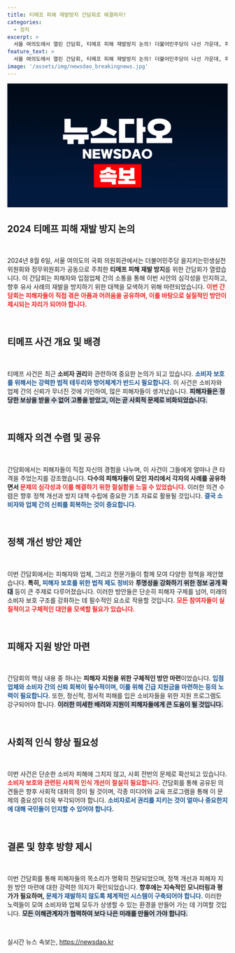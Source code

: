 ```yaml
---
title: 티메프 피해 재발방지 간담회로 해결하자!
categories:
  - 정치
excerpt: >
  서울 여의도에서 열린 간담회, 티메프 피해 재발방지 논의! 더불어민주당이 나선 가운데, 피해자와 입점업체의 목소리가 어떻게 전해질지 주목됩니다. 클릭해서 더 알아보세요!
feature_text: >
  서울 여의도에서 열린 간담회, 티메프 피해 재발방지 논의! 더불어민주당이 나선 가운데, 피해자와 입점업체의 목소리가 어떻게 전해질지 주목됩니다. 클릭해서 더 알아보세요!
image: '/assets/img/newsdao_breakingnews.jpg'
---
```


<p><img src="/assets/img/newsdao_breakingnews.jpg" alt="bookingtag 속보" /></p>

<h2 data-ke-size="size26">2024 티메프 피해 재발 방지 논의</h2>

<p data-ke-size="size16">&nbsp;</p>

<p data-ke-size="size16">2024년 8월 6일, 서울 여의도의 국회 의원회관에서는 더불어민주당 을지키는민생실천위원회와 정무위원회가 공동으로 주최한 <b>티메프 피해 재발 방지</b>를 위한 간담회가 열렸습니다. 이 간담회는 피해자와 입점업체 간의 소통을 통해 이번 사안의 심각성을 인지하고, 향후 유사 사례의 재발을 방지하기 위한 대책을 모색하기 위해 마련되었습니다. <b><span style="color: #ee2323;">이번 간담회는 피해자들이 직접 겪은 아픔과 어려움을 공유하며, 이를 바탕으로 실질적인 방안이 제시되는 자리가 되어야 합니다.</span></b></p>

<p data-ke-size="size16">&nbsp;</p>

<h2 data-ke-size="size26">티메프 사건 개요 및 배경</h2>

<p data-ke-size="size16">&nbsp;</p>

<p data-ke-size="size16">티메프 사건은 최근 <b>소비자 권리</b>와 관련하여 중요한 논의가 되고 있습니다. <b><span style="color: #1a5490;">소비자 보호를 위해서는 강력한 법적 테두리와 방어체계가 반드시 필요합니다.</span></b> 이 사건은 소비자와 업체 간의 신뢰가 무너진 것에 기인하여, 많은 피해자들이 생겨났습니다. <b><span style="background-color: #21538527;">피해자들은 정당한 보상을 받을 수 없어 고통을 받았고, 이는 곧 사회적 문제로 비화되었습니다.</span></b></p>

<p data-ke-size="size16">&nbsp;</p>

<h2 data-ke-size="size26">피해자 의견 수렴 및 공유</h2>

<p data-ke-size="size16">&nbsp;</p>

<p data-ke-size="size16">간담회에서는 피해자들이 직접 자신의 경험을 나누며, 이 사건이 그들에게 얼마나 큰 타격을 주었는지를 강조했습니다. <b>다수의 피해자들이 모인 자리에서 각자의 사례를 공유하면서 <span style="color: #ee2323;">문제의 심각성과 이를 해결하기 위한 절실함을 느낄 수 있었습니다.</span></b> 이러한 의견 수렴은 향후 정책 개선과 방지 대책 수립에 중요한 기초 자료로 활용될 것입니다. <b><span style="color: #1a5490;">결국 소비자와 업체 간의 신뢰를 회복하는 것이 중요합니다.</span></b></p>

<p data-ke-size="size16">&nbsp;</p>

<h2 data-ke-size="size26">정책 개선 방안 제안</h2>

<p data-ke-size="size16">&nbsp;</p>

<p data-ke-size="size16">이번 간담회에서는 피해자와 업체, 그리고 전문가들이 함께 모여 다양한 정책을 제안했습니다. <b>특히, <span style="color: #1a5490;">피해자 보호를 위한 법적 제도 정비</span></b>와 <b><span style="background-color: #21538527;">투명성을 강화하기 위한 정보 공개 확대</span></b> 등이 큰 주제로 다루어졌습니다. 이러한 방안들은 단순히 피해자 구제를 넘어, 미래의 소비자 보호 구조를 강화하는 데 필수적인 요소로 작용할 것입니다. <b><span style="color: #ee2323;">모든 참여자들이 실질적이고 구체적인 대안을 모색할 필요가 있습니다.</span></b></p>

<p data-ke-size="size16">&nbsp;</p>

<h2 data-ke-size="size26">피해자 지원 방안 마련</h2>

<p data-ke-size="size16">&nbsp;</p>

<p data-ke-size="size16">간담회의 핵심 내용 중 하나는 <b>피해자 지원을 위한 구체적인 방안 마련</b>이었습니다. <b><span style="color: #1a5490;">입점업체와 소비자 간의 신뢰 회복이 필수적이며, 이를 위해 긴급 지원금을 마련하는 등의 노력이 필요합니다.</span></b> 또한, 정신적, 정서적 피해를 입은 소비자들을 위한 지원 프로그램도 강구되어야 합니다. <b><span style="background-color: #21538527;">이러한 미세한 배려와 지원이 피해자들에게 큰 도움이 될 것입니다.</span></b></p>

<p data-ke-size="size16">&nbsp;</p>

<h2 data-ke-size="size26">사회적 인식 향상 필요성</h2>

<p data-ke-size="size16">&nbsp;</p>

<p data-ke-size="size16">이번 사건은 단순한 소비자 피해에 그치지 않고, 사회 전반의 문제로 확산되고 있습니다. <b><span style="color: #ee2323;">소비자 보호와 관련된 사회적 인식 개선이 절실히 필요합니다.</span></b> 간담회를 통해 공유된 의견들은 향후 사회적 대화의 장이 될 것이며, 각종 미디어와 교육 프로그램을 통해 이 문제의 중요성이 더욱 부각되어야 합니다. <b><span style="color: #1a5490;">소비자로서 권리를 지키는 것이 얼마나 중요한지에 대해 국민들이 인지할 수 있어야 합니다.</span></b></p>

<p data-ke-size="size16">&nbsp;</p>

<h2 data-ke-size="size26">결론 및 향후 방향 제시</h2>

<p data-ke-size="size16">&nbsp;</p>

<p data-ke-size="size16">이번 간담회를 통해 피해자들의 목소리가 명확히 전달되었으며, 정책 개선과 피해자 지원 방안 마련에 대한 강력한 의지가 확인되었습니다. <b>향후에는 지속적인 모니터링과 평가가 필요하며, <span style="color: #1a5490;">문제가 재발하지 않도록 체계적인 시스템이 구축되어야 합니다.</span></b> 이러한 노력들이 모여 소비자와 업체 모두가 상생할 수 있는 환경을 만들어 가는 데 기여할 것입니다. <b><span style="background-color: #21538527;">모든 이해관계자가 협력하여 보다 나은 미래를 만들어 가야 합니다.</span></b></p>

<p data-ke-size="size16">&nbsp;</p>
실시간 뉴스 속보는, <a href="https://newsdao.kr" rel="dofollow">https://newsdao.kr</a>


